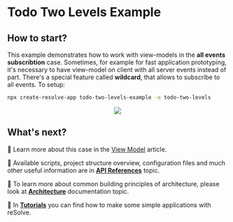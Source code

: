# **Todo Two Levels Example**

## How to start?

This example demonstrates how to work with view-models in the **all events subscribtion** case. Sometimes, for example for fast application prototyping, it's necessary to have view-model on client with all server events instead of part. There's a special feature called **wildcard**, that allows to subscribe to all events. To setup:

```bash
npx create-resolve-app todo-two-levels-example -e todo-two-levels
```

<p align="center"><img src="https://github.com/reimagined/resolve/blob/feature/new_readme/readme-todo-two-levels-example.png"></p>

## What's next?

📑 Learn more about this case in the [View Model](https://github.com/reimagined/resolve/blob/master/docs/View%20Model.md) article.

📑 Available scripts, project structure overview, configuration files and much other useful information are in [**API References**](https://github.com/reimagined/resolve/blob/master/docs/API%20References.md) topic.

📑 To learn more about common building principles of architecture, please look at [**Architecture**](https://github.com/reimagined/resolve/blob/master/docs/Architecture.md) documentation topic.

📑 In [**Tutorials**](https://github.com/reimagined/resolve/tree/master/docs/Tutorials) you can find how to make some simple applications with reSolve.










